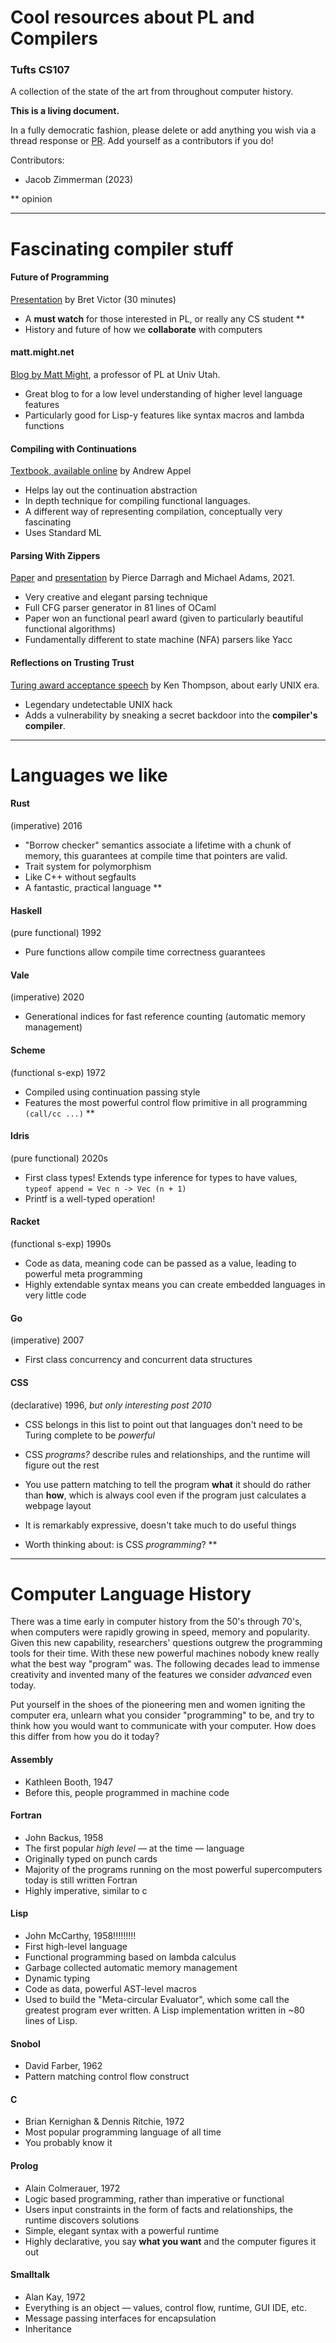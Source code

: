 # Cool resources about PL and Compilers
### Tufts CS107

A collection of the state of the art from throughout computer history.

**This is a living document.**

In a fully democratic fashion, please delete or add anything you wish via a thread response or [PR](https://github.com/jzimmerman135/cs107-resources.git).
Add yourself as a contributors if you do!


Contributors: 
- Jacob Zimmerman (2023)

\*\* opinion

------------


# Fascinating compiler stuff

#### Future of Programming 

[Presentation](https://www.youtube.com/watch?v=8pTEmbeENF4&t=2s) by Bret Victor (30 minutes)

- A **must watch** for those interested in PL, or really any CS student \*\*
- History and future of how we **collaborate** with computers

#### matt.might.net

[Blog by Matt Might](matt.might.net), a professor of PL at Univ Utah.

- Great blog to for a low level understanding of higher level language features
- Particularly good for Lisp-y features like syntax macros and lambda functions

#### Compiling with Continuations

[Textbook, available online](https://www.cambridge.org/core/books/compiling-with-continuations/7CA9C36DCE78AD82218E745F43A4E740) by Andrew Appel

- Helps lay out the continuation abstraction 
- In depth technique for compiling functional languages.
- A different way of representing compilation, conceptually very fascinating
- Uses Standard ML

#### Parsing With Zippers

[Paper](https://michaeldadams.org/papers/parsing-with-zippers/parsing-with-zippers.pdf)
and [presentation](https://www.youtube.com/watch?v=6Wi-Kc6LDhc) by Pierce Darragh and Michael Adams, 2021.

- Very creative and elegant parsing technique
- Full CFG parser generator in 81 lines of OCaml
- Paper won an functional pearl award (given to particularly beautiful functional algorithms)
- Fundamentally different to state machine (NFA) parsers like Yacc

#### Reflections on Trusting Trust 

[Turing award acceptance speech](https://www.win.tue.nl/~aeb/linux/hh/thompson/trust.html) by Ken Thompson, about early UNIX era.

- Legendary undetectable UNIX hack
- Adds a vulnerability by sneaking a secret backdoor into the **compiler's compiler**.

--------

# Languages we like

#### Rust 
(imperative) 2016

- "Borrow checker" semantics associate a lifetime with a chunk of memory, this guarantees at compile time that pointers are valid.
- Trait system for polymorphism
- Like C++ without segfaults
- A fantastic, practical language \*\*

#### Haskell 
(pure functional) 1992

- Pure functions allow compile time correctness guarantees

#### Vale 
(imperative) 2020

- Generational indices for fast reference counting (automatic memory management)

#### Scheme
(functional s-exp) 1972

- Compiled using continuation passing style
- Features the most powerful control flow primitive in all programming `(call/cc ...)` \*\*

#### Idris 
(pure functional) 2020s

- First class types! Extends type inference for types to have values, `typeof append = Vec n -> Vec (n + 1)` 
- Printf is a well-typed operation!

#### Racket 

(functional s-exp) 1990s

- Code as data, meaning code can be passed as a value, leading to powerful meta programming
- Highly extendable syntax means you can create embedded languages in very little code

#### Go 

(imperative) 2007

- First class concurrency and concurrent data structures

#### CSS 

(declarative) 1996, *but only interesting post 2010*

- CSS belongs in this list to point out that languages don't need to be Turing complete to be *powerful*
- CSS *programs?* describe rules and relationships, and the runtime will figure out the rest
- You use pattern matching to tell the program **what** it should do rather than **how**, 
  which is always cool even if the program just calculates a webpage layout
- It is remarkably expressive, doesn't take much to do useful things

- Worth thinking about: is CSS *programming*? \*\*


--------

# Computer Language History

There was a time early in computer history from the 50's through 70's, when computers were rapidly growing in speed, memory and popularity. Given this new capability, researchers' questions outgrew the programming tools for their time.
With these new powerful machines nobody knew really what the best way "program" was. The following decades lead to immense creativity
and invented many of the features we consider *advanced* even today.

Put yourself in the shoes of the pioneering men and women igniting the computer era,
unlearn what you consider "programming" to be,
and try to think how you would want to communicate with your computer. How does this differ from how you do it today?

#### Assembly 
- Kathleen Booth, 1947
- Before this, people programmed in machine code

#### Fortran
- John Backus, 1958
- The first popular *high level* — at the time — language 
- Originally typed on punch cards
- Majority of the programs running on the most powerful supercomputers today is still written Fortran
- Highly imperative, similar to c

#### Lisp 
- John McCarthy, 1958!!!!!!!!!
- First high-level language
- Functional programming based on lambda calculus
- Garbage collected automatic memory management
- Dynamic typing
- Code as data, powerful AST-level macros
- Used to build the "Meta-circular Evaluator", which some call the greatest program ever written. A Lisp implementation written in ~80 lines of Lisp.

#### Snobol
- David Farber, 1962
- Pattern matching control flow construct

#### C
- Brian Kernighan & Dennis Ritchie, 1972
- Most popular programming language of all time
- You probably know it

#### Prolog
- Alain Colmerauer, 1972
- Logic based programming, rather than imperative or functional
- Users input constraints in the form of facts and relationships, the runtime discovers solutions
- Simple, elegant syntax with a powerful runtime
- Highly declarative, you say **what you want** and the computer figures it out

#### Smalltalk
- Alan Kay, 1972
- Everything is an object — values, control flow, runtime, GUI IDE, etc.
- Message passing interfaces for encapsulation
- Inheritance
